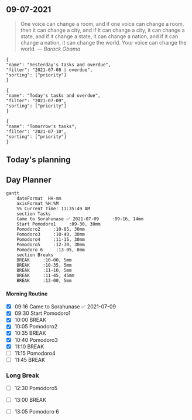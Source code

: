 ## 09-07-2021

> One voice can change a room, and if one voice can change a room, then it can change a city, and if it can change a city, it can change a state, and if it change a state, it can change a nation, and if it can change a nation, it can change the world. Your voice can change the world.
> &mdash; <cite>Barack Obama</cite>

```todoist
{
"name": "Yesterday's tasks and overdue",
"filter": "2021-07-08 | overdue",
"sorting": ["priority"]
}
```



```todoist
{
"name": "Today's tasks and overdue",
"filter": "2021-07-09",
"sorting": ["priority"]
}
```


```todoist
{
"name": "Tomorrow's tasks",
"filter": "2021-07-10",
"sorting": ["priority"]
}
```
## Today's planning
## Day Planner
```mermaid
gantt
    dateFormat  HH-mm
    axisFormat %H:%M
    %% Current Time: 11:35:49 AM
    section Tasks
    Came to Sorahunase ✅ 2021-07-09     :09-16, 14mm
    Start Pomodoro1     :09-30, 30mm
    Pomodoro2     :10-05, 30mm
    Pomodoro3     :10-40, 30mm
    Pomodoro4     :11-15, 30mm
    Pomodoro5     :12-30, 30mm
    Pomodoro 6     :13-05, 0mm
    section Breaks
    BREAK     :10-00, 5mm
    BREAK     :10-35, 5mm
    BREAK     :11-10, 5mm
    BREAK     :11-45, 45mm
    BREAK     :13-00, 5mm
```

#### Morning Routine
- [x] 09:16 Came to Sorahunase ✅ 2021-07-09
- [x] 09:30 Start Pomodoro1
- [x] 10:00 BREAK
- [x] 10:05 Pomodoro2
- [x] 10:35 BREAK
- [x] 10:40 Pomodoro3
- [x] 11:10 BREAK
- [ ] 11:15 Pomodoro4
- [ ] 11:45 BREAK
### Long Break
- [ ] 12:30 Pomodoro5
- [ ] 13:00 BREAK
- [ ] 13:05 Pomodoro 6


